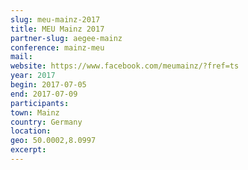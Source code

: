 ```yaml
---
slug: meu-mainz-2017
title: MEU Mainz 2017
partner-slug: aegee-mainz
conference: mainz-meu
mail:
website: https://www.facebook.com/meumainz/?fref=ts
year: 2017
begin: 2017-07-05
end: 2017-07-09
participants:
town: Mainz
country: Germany
location:
geo: 50.0002,8.0997
excerpt:
---
```

